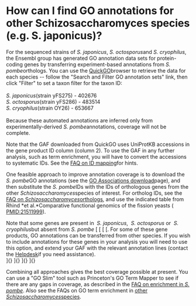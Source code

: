 # How can I find GO annotations for other Schizosaccharomyces species (e.g. S. japonicus)?
<!-- pombase_categories: Datasets,Querying/Searching,Using Ontologies -->

For the sequenced strains of *S. japonicus*, *S. octosporus*and *S.
cryophilus*, the Ensembl group has generated GO annotation data sets for
protein-coding genes by transferring experiment-based annotations from
*S. pombe*orthologs. You can use the
[QuickGO](http://www.ebi.ac.uk/QuickGO/)browser to retrieve the data for
each species -- follow the "Search and Filter GO annotation sets" link,
then click "Filter" to set a taxon filter for the taxon ID:\
\
*S. japonicus*(strain yFS275) - 402676\
*S. octosporus*(strain yFS286) - 483514\
*S. cryophilus*(strain OY26) - 653667\
\
Because these automated annotations are inferred only from
experimentally-derived *S. pombe*annotations, coverage will not be
complete.

Note that the GAF downloaded from QuickGO uses UniProtKB accessions in
the gene product ID column (column 2). To use the GAF in any further
analysis, such as term enrichment, you will have to convert the
accessions to systematic IDs. See the [FAQ on ID
mapping](/faq/can-i-convert-ids-other-databases-or-pombase-ids)for
hints.

One feasible approach to improve annotation coverage is to download the
*S. pombe*GO annotations (see the [GO Associations
download](/downloads/go-associations)page), and then substitute the *S.
pombe*IDs with the IDs of orthologous genes from the other
*Schizosaccharomyces*species of interest. For ortholog IDs, see the [FAQ
on
*Schizosaccharomyces*orthologs](/faq/how-can-i-find-orthologs-between-s-pombe-and-other-schizosaccharomyces-species),
and use the indicated table from Rhind *et al.*Comparative functional
genomics of the fission yeasts (
[PMID:21511999](http://www.ncbi.nlm.nih.gov/pubmed?term=21511999)).

Note that some genes are present in  *S. japonicus*,  *S.
octosporus* or  *S. cryophilus*but absent from *S. pombe* [ [ [ [. For
some of these gene products, GO annotations can be transferred from
other species. If you wish to include annotations for these genes in
your analysis you will need to use this option, and extend your GAF with
the relevant annotation lines (contact the
[Helpdesk](mailto:helpdesk@pombase.org)if you need assistance).\
]{} ]{} ]{} ]{}

Combining all approaches gives the best coverage possible at present.
You can use a "GO Slim" tool such as Princeton's GO Term Mapper to see
if there are any gaps in coverage, as described in the [FAQ on
enrichment in *S.
pombe*](/faq/how-can-i-find-significant-shared-go-annotations-genes-list).
Also see the FAQs on GO term enrichment in [other
*Schizosaccharomyces*species](/faq/can-i-do-go-term-enrichment-other-schizosaccharomyces-species-eg-s-japonicus).

